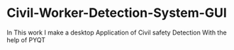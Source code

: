 # Civil-Worker-Detection-System-GUI
In This work I make a desktop Application of Civil safety Detection With the help of PYQT
